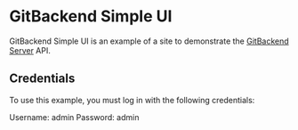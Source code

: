 # GitBackend Simple UI

GitBackend Simple UI is an example of a site to demonstrate the
[GitBackend Server](https://github.com/git-backend/server) API.

## Credentials

To use this example, you must log in with the following credentials:

Username: admin
Password: admin
